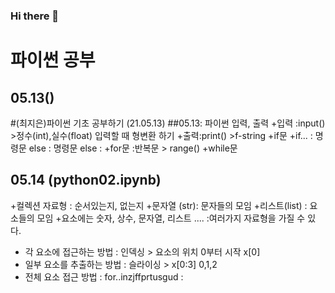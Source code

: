 ### Hi there 👋
# 파이썬 공부 
## 05.13()
#(최지은)파이썬 기초 공부하기 (21.05.13)
##05.13: 파이썬 입력, 출력
+입력 :input() >정수(int),실수(float) 입력할 때 형변환 하기
+출력:print() >f-string
+if문
 +if... : 명령문 else : 명령문 else :
+for문 :반복문 > range()
+while문
## 05.14 (python02.ipynb)
+컬렉션 자료형 : 순서있는지, 없는지 
+문자열 (str): 문자들의 모임
+리스트(list) : 요소들의 모임
 +요소에는 숫자, 상수, 문자열, 리스트 .... :여러가지 자료형을 가질 수 있다.
+ 각 요소에 접근하는 방법 : 인덱싱 > 요소의 위치 0부터 시작 x[0]
+ 일부 요소를 추출하는 방법 : 슬라이싱 > x[0:3] 0,1,2
+ 전체 요소 접근 방법 : for..inzjffprtusgud :
<!--
**first24722/first24722** is a ✨ _special_ ✨ repository because its `README.md` (this file) appears on your GitHub profile.

Here are some ideas to get you started:

- 🔭 I’m currently working on ...
- 🌱 I’m currently learning ...
- 👯 I’m looking to collaborate on ...
- 🤔 I’m looking for help with ...
- 💬 Ask me about ...
- 📫 How to reach me: ...
- 😄 Pronouns: ...
- ⚡ Fun fact: ...
-->
